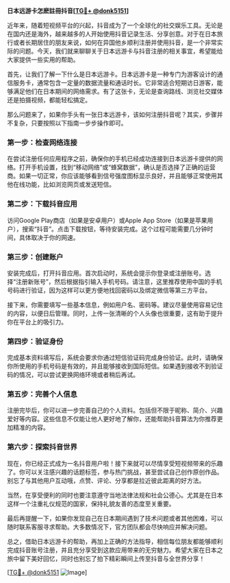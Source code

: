 **日本远游卡怎麽註冊抖音[[TG💪+ @donk5151](https://t.me/s/donk5151)]**

近年来，随着短视频平台的兴起，抖音成为了一个全球化的社交娱乐工具。无论是在国内还是海外，越来越多的人开始使用抖音记录生活、分享创意。对于在日本旅行或者长期居住的朋友来说，如何在异国他乡顺利注册并使用抖音，是一个非常实际的问题。今天，我们就来聊聊关于日本远游卡与抖音注册的相关事宜，希望能给大家提供一些实用的帮助。

首先，让我们了解一下什么是日本远游卡。日本远游卡是一种专门为游客设计的通信服务卡，通常包含一定量的数据流量和通话时长。它非常适合短期访日游客，能够满足他们在日本期间的网络需求。有了这张卡，无论是查询路线、浏览社交媒体还是拍摄视频，都能轻松搞定。

那么问题来了，如果你手头有一张日本远游卡，该如何注册抖音呢？其实，步骤并不复杂，只要按照以下指南一步步操作即可。

### 第一步：检查网络连接

在尝试注册任何应用程序之前，确保你的手机已经成功连接到日本远游卡提供的网络。打开手机设置，找到“移动网络”或“蜂窝数据”，确认是否选择了正确的运营商。如果一切正常，你应该能够看到信号强度图标显示良好，并且能够正常使用其他在线功能，比如浏览网页或发送短信。

### 第二步：下载抖音应用

访问Google Play商店（如果是安卓用户）或Apple App Store（如果是苹果用户），搜索“抖音”。点击下载按钮，等待安装完成。这个过程可能需要几分钟时间，具体取决于你的网速。

### 第三步：创建账户

安装完成后，打开抖音应用。首次启动时，系统会提示你登录或注册账号。选择“注册新账号”，然后根据指引输入手机号码。请注意，这里推荐使用中国的手机号码进行验证，因为这样可以更方便地找回密码以及绑定微信等第三方平台。

接下来，你需要填写一些基本信息，例如用户名、密码等。建议尽量使用容易记住的内容，以便日后管理。同时，上传一张清晰的个人头像也很重要，这有助于提升你在平台上的吸引力。

### 第四步：验证身份

完成基本资料填写后，系统会要求你通过短信验证码完成身份验证。此时，请确保你所使用的手机号码是有效的，并且能够接收到国际短信。如果遇到接收不到验证码的情况，可以尝试更换网络环境或者稍后再试。

### 第五步：完善个人信息

注册完毕后，你可以进一步完善自己的个人资料。包括但不限于昵称、简介、兴趣爱好等内容。这些信息不仅能让他人更好地了解你，还能帮助抖音算法为你推荐更加精准的内容。

### 第六步：探索抖音世界

现在，你已经正式成为一名抖音用户啦！接下来就可以尽情享受短视频带来的乐趣了。你可以关注感兴趣的话题标签，参与热门挑战，甚至尝试自己创作原创作品。别忘了与其他用户互动哦，点赞、评论、分享都是拉近彼此距离的好方法。

当然，在享受便利的同时也要注意遵守当地法律法规和社会公德心。尤其是在日本这样一个注重礼仪规范的国家，保持礼貌友善的态度至关重要。

最后再提醒一下，如果你发现自己在日本期间遇到了技术问题或者其他困难，可以随时联系客服寻求帮助。大多数情况下，官方团队都会尽快响应并解决问题。

总之，借助日本远游卡的帮助，再加上正确的方法指导，相信每位朋友都能够顺利完成抖音账号注册，并且充分享受到这款应用带来的无穷魅力。希望大家在日本之旅中留下美好回忆，同时也别忘了拍下精彩瞬间上传至抖音与全世界分享！

[[TG💪+ @donk5151](https://t.me/s/donk5151) ![Image](https://i.postimg.cc/rwNCRYN7/Snipaste-2025-04-30-17-27-05.png)]